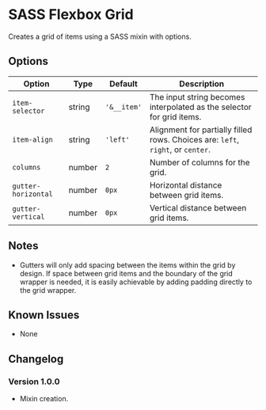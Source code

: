 # SASS Flexbox Grid
Creates a grid of items using a SASS mixin with options.

## Options
Option | Type | Default | Description
------ | ---- | ------- | -----------
`item-selector` | string | `'&__item'` | The input string becomes interpolated as the selector for grid items. 
`item-align` | string | `'left'` | Alignment for partially filled rows. Choices are: `left`, `right`, or `center`.
`columns` | number | `2` | Number of columns for the grid.
`gutter-horizontal` | number | `0px` | Horizontal distance between grid items.
`gutter-vertical` | number | `0px` | Vertical distance between grid items.

## Notes
* Gutters will only add spacing between the items within the grid by design. If space between grid items and the boundary of the grid wrapper is needed, it is easily achievable by adding padding directly to the grid wrapper.

## Known Issues
* None

## Changelog
### Version 1.0.0
* Mixin creation.
